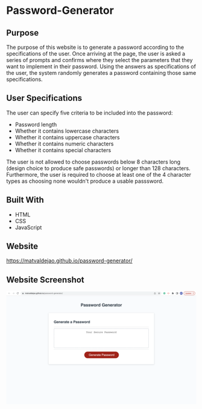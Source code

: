 # Password-Generator

## Purpose
The purpose of this website is to generate a password according to the specifications of the user. Once arriving at the page, the user is asked a series of prompts and confirms where they select the parameters that they want to implement in their password. Using the answers as specifications of the user, the system randomly generates a password containing those same specifications.

## User Specifications
The user can specify five criteria to be included into the password:
 * Password length
 * Whether it contains lowercase characters
 * Whether it contains uppercase characters
 * Whether it contains numeric characters
 * Whether it contains special characters

The user is not allowed to choose passwords below 8 characters long (design choice to produce safe passwords) or longer than 128 characters. Furthermore, the user is required to choose at least one of the 4 character types as choosing none wouldn't produce a usable passsword. 

## Built With 
 * HTML
 * CSS
 * JavaScript

 ## Website
 https://matvaldejao.github.io/password-generator/

 ## Website Screenshot
 ![image](./assets/images/password_generator.png)
